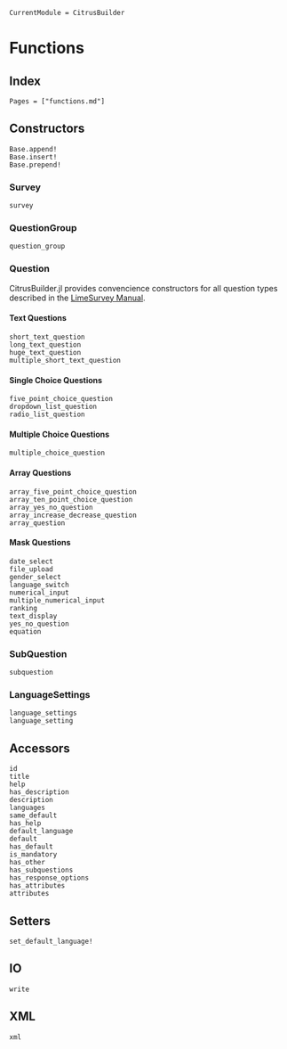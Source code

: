 ```@meta
CurrentModule = CitrusBuilder
```

# Functions

## Index
```@index
Pages = ["functions.md"]
```

## Constructors
```@docs
Base.append!
Base.insert!
Base.prepend!
```

### Survey
```@docs
survey
```

### QuestionGroup
```@docs
question_group
```

### Question
CitrusBuilder.jl provides convencience constructors for all question types described in the [LimeSurvey Manual](https://manual.limesurvey.org/Question_types).

#### Text Questions
```@docs
short_text_question
long_text_question
huge_text_question
multiple_short_text_question
```

#### Single Choice Questions
```@docs
five_point_choice_question
dropdown_list_question
radio_list_question
```

#### Multiple Choice Questions
```@docs
multiple_choice_question
```

#### Array Questions
```@docs
array_five_point_choice_question
array_ten_point_choice_question
array_yes_no_question
array_increase_decrease_question
array_question
```
#### Mask Questions
```@docs
date_select
file_upload
gender_select
language_switch
numerical_input
multiple_numerical_input
ranking
text_display
yes_no_question
equation
```

### SubQuestion
```@docs
subquestion
```

### LanguageSettings
```@docs
language_settings
language_setting
```

## Accessors
```@docs
id
title
help
has_description
description
languages
same_default
has_help
default_language
default
has_default
is_mandatory
has_other
has_subquestions
has_response_options
has_attributes
attributes
```

## Setters
```@docs
set_default_language!
```

## IO
```@docs
write
```

## XML
```@docs
xml
```